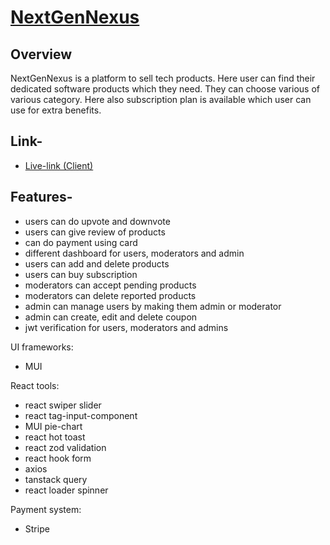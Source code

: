 # <a href="https://nextgennexus-50e37.web.app/">NextGenNexus</a>

## Overview

<p>NextGenNexus is a platform to sell tech products. Here user can find their dedicated software products which they need. They can choose various of various category. Here also subscription plan is available which user can use for extra benefits.
</p>

## Link-
- [Live-link (Client)](https://nextgennexus-50e37.web.app/)
<!-- - [Link (Server side)](https://next-gen-nexus.vercel.app/) -->

<!-- - [Link (Server side GitHub)](https://github.com/programming-hero-web-course1/b9a12-server-side-paradox-99) -->


## Features-
- users can do upvote and downvote
- users can give review of products
- can do payment using card
- different dashboard for users, moderators and admin
- users can add and delete products
- users can buy subscription
- moderators can accept pending products
- moderators can delete reported products
- admin can manage users by making them admin or moderator
- admin can create, edit and delete coupon
- jwt verification for users, moderators and admins

UI frameworks:
- MUI

React tools: 
- react swiper slider
- react tag-input-component
- MUI pie-chart
- react hot toast
- react zod validation
- react hook form
- axios
- tanstack query
- react loader spinner

Payment system: 
- Stripe


